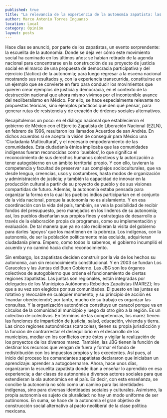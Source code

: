 ```yaml
---
published: true
title: "La relevancia de la experiencia de la autonomía zapatista: las luces en medio del desastre"
author: Marco Antonio Torres Inguanzo
location: Local
category: Opinión
layout: posts
---
```


Hace días se anunció, por parte de los zapatistas, un evento sorprendente: la escuelita de la autonomía. Donde se deja ver cómo este movimiento social ha caminado en los últimos años: se habían  retirado de la agenda nacional para concentrarse en la construcción de su proyecto de justicia social en el marco de una propuesta de democracia participativa y del ejercicio (fáctico) de la autonomía; para luego regresar a la escena nacional mostrando sus resultados y, con la experiencia transcurrida, constituirse en un ejemplo que se convierte en faro para conducir los movimientos que quieren crear ejemplos de justicia y democracia, en el contexto de la destrucción nacional que ahora mismo vivimos por el incontenible avance del neoliberalismo en México. Por ello, se hace especialmente relevante no propuestas teóricas, sino ejemplos prácticos que den qué pensar, para generar rutas de resistencia y de creación de órdenes sociales alternativos.

Recapitulemos un poco: en el diálogo nacional que establecieron el gobierno de México con el Ejercito Zapatista de Liberación Nacional (EZLN), en febrero de 1996, resultaron los llamados Acuerdos de san Andrés. En dichos acuerdos sí se acepta la visión de conseguir para México una ‘Ciudadanía Multicultural’, y el necesario empoderamiento de las comunidades. Esta ciudadanía étnica implicaba que las comunidades indígenas fueran reconocidas como ‘pueblos’, lo que significa el reconocimiento de sus derechos humanos colectivos y la autorización a tener autogobierno en un ámbito territorial propio. Y con ello, tuvieran la competencia y facultad de preservar sus complejos socioculturales, que va desde lengua, creencias, usos y costumbres, hasta modos de organización y administración de justicia; y también la capacidad de innovar en la producción cultural a partir de su proyecto de pueblo y de sus visiones compartidas de futuro. Además, la autonomía estaba pensada para organizar la forma en la cual los pueblos indios participarían en el conjunto de la vida nacional, porque la autonomía no es aislamiento. Y en esa coordinación con la vida del país, también, se veía la posibilidad de recibir fondos del presupuesto, pero manejados en los linderos de su autonomía; así, los pueblos diseñarían sus propios fines y  estrategias de desarrollo a través de la elaboración propia de programas, como su implementación y  evaluación. De tal manera que  ya no sólo recibieran la visita del gobierno para darles ‘apoyos’ que los mantienen en la pobreza. Los indígenas, con la autonomía, de ser la población políticamente más excluida, adquirieran ciudadanía plena. Empero, como todos lo sabemos, el gobierno incumplió el acuerdo y no caminó hacia dicho reconocimiento. 

Sin embargo, los zapatistas deciden construir por la vía de los hechos su autonomía, aun sin reconocimiento constitucional. Y en 2003 se fundan Los Caracoles y las Juntas del Buen Gobierno. Las JBG son los órganos colectivos de autogobierno que ordena el funcionamiento de ciertas regiones zapatistas. Las juntas son regionales, están integradas por delegados de los Municipios Autónomos Rebeldes Zapatistas (MAREZ); los que a su vez son elegidos por sus comunidades. El puesto en las juntas es rotativo y revocable en cualquier momento; y su principio de acción es ‘mandar obedeciendo’; por tanto, mucho de su trabajo es organizar las consultas. Y la organización autonómica constituye un caracol porque va en círculos de la comunidad al municipio y luego da otro giro a la región. Es un colectivo de colectivos. En términos de las competencias, los marez tienen las funciones de impartición de justicia, salud, educación, vivienda y tierra. Las cinco regiones autonómicas (caracoles), tienen su propia jurisdicción y la función de contrarrestar el desequilibrio en el desarrollo de los municipios, mediar en los conflictos entre éstos y vigilar la realización de los proyectos de los diversos marez. También, las JBG tienen la función de destinar los recursos que vengan de fuera y formar el fondo de redistribución con los impuestos propios y los excedentes. Así pues, al inicio del proceso los comandantes zapatistas declararon que iniciaban un aprendizaje: aprender a autogobernarse. Ahora, hace unos días, organizaron la escuelita zapatista donde iban a enseñar lo aprendido en esa experiencia; a dar clases de autonomía a diversos actores sociales para que extendieran la ola autonómica en el país. Es decir, con esta enseñanza, se concibe la autonomía no sólo como un camino para las identidades indígenas, sino para diversas identidades sociales y culturales. Asimismo, la propia autonomía es sujeto de pluralidad: no hay un modo uniforme de ser autónomos. En suma, se hace de la autonomía el gran objetivo de construcción social alternativo al pacto neoliberal de la clase política mexicana. 
